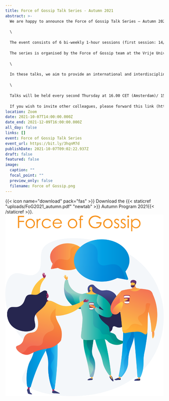```yaml
---
title: Force of Gossip Talk Series - Autumn 2021
abstract: >-
  We are happy to announce the Force of Gossip Talk Series – Autumn 2021.

  \

  The event consists of 6 bi-weekly 1-hour sessions (first session: 14/10, last session: 9/12). Each session comprises two blitz talks (10 minutes talk & 5 minutes discussion) and one keynote talk (20 minutes talk & 10 minutes discussion).

  The series is organised by the Force of Gossip team at the Vrije Universiteit Amsterdam (PI Bianca Beersma).

  \

  In these talks, we aim to provide an international and interdisciplinary space to discuss recent developments in the study of gossip and reputation on cooperation. Our goal is to create a community in which to share our work and hopefully foster future collaborations. The series will feature speakers from different disciplines (psychology, sociology and economics) and we are particularly committed to encouraging early career researchers to share their work giving them space to present in our blitz talks.

  \

  Talks will be held every second Thursday at 16.00 CET (Amsterdam)/ 15.00 GMT (London)/ 10.00 EST (New York)/ 23.00 CST (Shanghai). Please find attached the Keynote Program for Autumn 2021.

  If you wish to invite other colleagues, please forward this link (https://bit.ly/3hqnM7d) and they will receive information for the Zoom link. 
location: Zoom
date: 2021-10-07T14:00:00.000Z
date_end: 2021-12-09T16:00:00.000Z
all_day: false
links: []
event: Force of Gossip Talk Series
event_url: https://bit.ly/3hqnM7d
publishDate: 2021-10-07T09:02:22.937Z
draft: false
featured: false
image:
  caption: ""
  focal_point: ""
  preview_only: false
  filename: Force of Gossip.png
---
```

   {{< icon name="download" pack="fas" >}} Download the {{< staticref "uploads/FoG2021_autumn.pdf" "newtab" >}} Autumn Program 2021{{< /staticref >}}.
<img src="FoG.png">